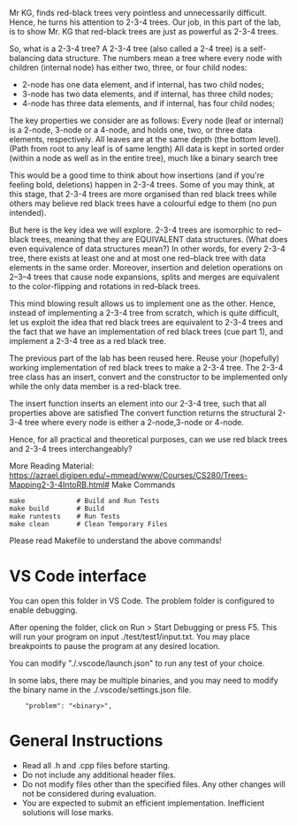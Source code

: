 Mr KG, finds red-black trees very pointless and unnecessarily difficult. 
Hence, he turns his attention to 2-3-4 trees. 
Our job, in this part of the lab, is to show Mr. KG that red-black trees are just as powerful as 2-3-4 trees.

So, what is a 2-3-4 tree?
A 2-3-4 tree (also called a 2-4 tree) is a self-balancing data structure.
The numbers mean a tree where every node with children (internal node) has either 
two, three, or four child nodes:

- 2-node has one data element, and if internal, has two child nodes;
- 3-node has two data elements, and if internal, has three child nodes;
- 4-node has three data elements, and if internal, has four child nodes;

The key properties we consider are as follows:
Every node (leaf or internal) is a 2-node, 3-node or a 4-node, and holds one, two, or three data elements, respectively.
All leaves are at the same depth (the bottom level). (Path from root to any leaf is of same length)
All data is kept in sorted order (within a node as well as in the entire tree), much like a binary search tree

This would be a good time to think about how insertions (and if you're feeling bold, deletions) happen in 2-3-4 trees.
Some of you may think, at this stage, that 2-3-4 trees are more organised than red black trees
while others may believe red black trees have a colourful edge to them (no pun intended).

But here is the key idea we will explore.
2-3-4 trees are isomorphic to red–black trees, meaning that they are EQUIVALENT data structures. 
(What does even equivalence of data structures mean?)
In other words, for every 2-3-4 tree, there exists at least one and at most one red–black tree 
with data elements in the same order. 
Moreover, insertion and deletion operations on 2–3–4 trees that cause node expansions, 
splits and merges are equivalent to the color-flipping and rotations in red–black trees.

This mind blowing result allows us to implement one as the other. 
Hence, instead of implementing a 2-3-4 tree from scratch, which is quite difficult,
let us exploit the idea that red black trees are equivalent to 2-3-4 trees
and the fact that we have an implementation of red black trees (cue part 1),
and implement a 2-3-4 tree as a red black tree.

The previous part of the lab has been reused here. 
Reuse your (hopefully) working implementation of red black trees to make a 2-3-4 tree.
The 2-3-4 tree class has an insert, convert and the constructor to be implemented only
while the only data member is a red-black tree. 

The insert function inserts an element into our 2-3-4 tree, such that all properties above are satisfied
The convert function returns the structural 2-3-4 tree where every node is either a 2-node,3-node or 4-node.

Hence, for all practical and theoretical purposes,
can we use red black trees and 2-3-4 trees interchangeably?

More Reading Material: https://azrael.digipen.edu/~mmead/www/Courses/CS280/Trees-Mapping2-3-4IntoRB.html# Make Commands

```
make             # Build and Run Tests
make build       # Build
make runtests    # Run Tests
make clean       # Clean Temporary Files
```
Please read Makefile to understand the above commands!

# VS Code interface

You can open this folder in VS Code. The problem folder is configured 
to enable debugging.

After opening the folder, click on Run > Start Debugging or press F5.
This will run your program on input ./test/test1/input.txt.
You may place breakpoints to pause the program at any desired location.

You can modify "./.vscode/launch.json" to run any test of your choice.

In some labs, there may be multiple binaries, and you may need to modify 
the binary name in the ./.vscode/settings.json file.

```
    "problem": "<binary>",
```

# General Instructions

- Read all .h and .cpp files before starting.
- Do not include any additional header files.
- Do not modify files other than the specified files. Any other changes 
  will not be considered during evaluation.
- You are expected to submit an efficient implementation. Inefficient 
  solutions will lose marks.

